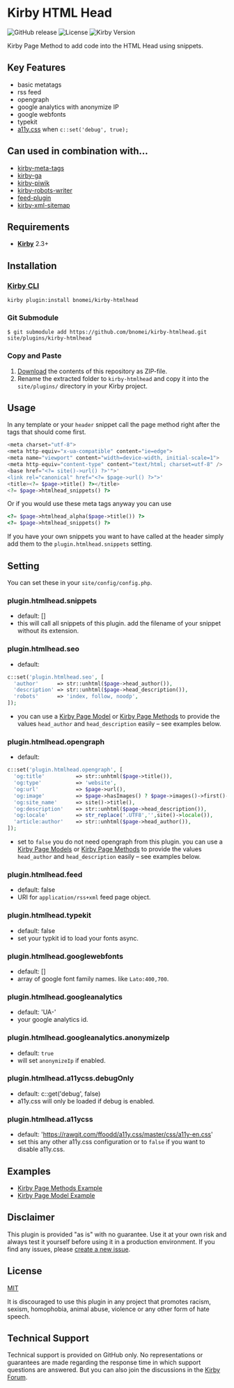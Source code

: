 # Kirby HTML Head

![GitHub release](https://img.shields.io/github/release/bnomei/kirby-htmlhead.svg?maxAge=1800) ![License](https://img.shields.io/github/license/mashape/apistatus.svg) ![Kirby Version](https://img.shields.io/badge/Kirby-2.3%2B-red.svg)

Kirby Page Method to add code into the HTML Head using snippets.

## Key Features

- basic metatags
- rss feed
- opengraph
- google analytics with anonymize IP
- google webfonts
- typekit
- [a11y.css](http://ffoodd.github.io/a11y.css/) when `c::set('debug', true);`

## Can used in combination with...

- [kirby-meta-tags](https://github.com/pedroborges/kirby-meta-tags)
- [kirby-ga](https://github.com/jenstornell/kirby-ga)
- [kirby-piwik](https://github.com/schnti/kirby-piwik)
- [kirby-robots-writer](https://github.com/jenstornell/kirby-robots-writer)
- [feed-plugin](https://github.com/getkirby-plugins/feed-plugin)
- [kirby-xml-sitemap](https://github.com/pedroborges/kirby-xml-sitemap)

## Requirements

- [**Kirby**](https://getkirby.com/) 2.3+

## Installation

### [Kirby CLI](https://github.com/getkirby/cli)

```
kirby plugin:install bnomei/kirby-htmlhead
```

### Git Submodule

```
$ git submodule add https://github.com/bnomei/kirby-htmlhead.git site/plugins/kirby-htmlhead
```

### Copy and Paste

1. [Download](https://github.com/bnomei/kirby-htmlhead/archive/master.zip) the contents of this repository as ZIP-file.
2. Rename the extracted folder to `kirby-htmlhead` and copy it into the `site/plugins/` directory in your Kirby project.

## Usage

In any template or your `header` snippet call the page method right after the tags that should come first.

```php
<meta charset="utf-8">
<meta http-equiv="x-ua-compatible" content="ie=edge">
<meta name="viewport" content="width=device-width, initial-scale=1">
<meta http-equiv="content-type" content="text/html; charset=utf-8" />
<base href="<?= site()->url() ?>'">'
<link rel="canonical" href="<?= $page->url() ?>">'
<title><?= $page->title() ?></title>
<?= $page->htmlhead_snippets() ?>
```

Or if you would use these meta tags anyway you can use

```php
<?= $page->htmlhead_alpha($page->title()) ?>
<?= $page->htmlhead_snippets() ?>
```

If you have your own snippets you want to have called at the header simply add them to the `plugin.htmlhead.snippets` setting.

## Setting

You can set these in your `site/config/config.php`.

### plugin.htmlhead.snippets
- default: []
- this will call all snippets of this plugin. add the filename of your snippet without its extension.

### plugin.htmlhead.seo
- default:
```php
c::set('plugin.htmlhead.seo', [
  'author'      => str::unhtml($page->head_author()),
  'description' => str::unhtml($page->head_description()),
  'robots'      => 'index, follow, noodp',
]);
```

- you can use a [Kirby Page Model](https://getkirby.com/docs/developer-guide/advanced/models) or [Kirby Page Methods](https://getkirby.com/docs/developer-guide/objects/page) to provide the values `head_author` and `head_description` easily – see examples below.

### plugin.htmlhead.opengraph
- default:
```php
c::set('plugin.htmlhead.opengraph', [
  'og:title'          => str::unhtml($page->title()),
  'og:type'           => 'website',
  'og:url'            => $page->url(),
  'og:image'          => $page->hasImages() ? $page->images()->first()->resize(470)->url() : null,
  'og:site_name'      => site()->title(),
  'og:description'    => str::unhtml($page->head_description()),
  'og:locale'         => str_replace('.UTF8','',site()->locale()),
  'article:author'    => str::unhtml($page->head_author()),
]);
```
- set to `false` you do not need opengraph from this plugin. you can use a [Kirby Page Models](https://getkirby.com/docs/developer-guide/advanced/models) or [Kirby Page Methods](https://getkirby.com/docs/developer-guide/objects/page) to provide the values `head_author` and `head_description` easily – see examples below.

### plugin.htmlhead.feed
- default: false
- URI for `application/rss+xml` feed page object.

### plugin.htmlhead.typekit
- default: false
- set your typkit id to load your fonts async.

### plugin.htmlhead.googlewebfonts
- default: []
- array of google font family names. like `Lato:400,700`.

### plugin.htmlhead.googleanalytics
- default: 'UA-'
- your google analytics id.

### plugin.htmlhead.googleanalytics.anonymizeIp
- default: `true`
- will set `anonymizeIp` if enabled.

### plugin.htmlhead.a11ycss.debugOnly
- default: c::get('debug', false)
- a11y.css will only be loaded if debug is enabled.

### plugin.htmlhead.a11ycss
- default: 'https://rawgit.com/ffoodd/a11y.css/master/css/a11y-en.css'
- set this any other a11y.css configuration or to `false` if you want to disable a11y.css.

## Examples

- [Kirby Page Methods Example](https://github.com/bnomei/kirby-htmlhead/blob/master/examples/pagemethods.php)
- [Kirby Page Model Example](https://github.com/bnomei/kirby-htmlhead/blob/master/examples/pagemodel.php)

## Disclaimer

This plugin is provided "as is" with no guarantee. Use it at your own risk and always test it yourself before using it in a production environment. If you find any issues, please [create a new issue](https://github.com/bnomei/kirby-htmlhead/issues/new).

## License

[MIT](https://opensource.org/licenses/MIT)

It is discouraged to use this plugin in any project that promotes racism, sexism, homophobia, animal abuse, violence or any other form of hate speech.

## Technical Support

Technical support is provided on GitHub only. No representations or guarantees are made regarding the response time in which support questions are answered. But you can also join the discussions in the [Kirby Forum](https://forum.getkirby.com/search?q=kirby-htmlhead).

